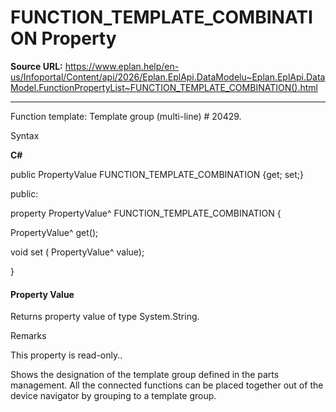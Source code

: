 # FUNCTION_TEMPLATE_COMBINATION Property

**Source URL:** https://www.eplan.help/en-us/Infoportal/Content/api/2026/Eplan.EplApi.DataModelu~Eplan.EplApi.DataModel.FunctionPropertyList~FUNCTION_TEMPLATE_COMBINATION().html

---

Function template: Template group (multi-line) # 20429.

Syntax

**C#**



public PropertyValue FUNCTION_TEMPLATE_COMBINATION {get; set;}

public:

property PropertyValue^ FUNCTION_TEMPLATE_COMBINATION {

   PropertyValue^ get();

   void set (    PropertyValue^ value);

}


#### Property Value

Returns property value of type System.String.

Remarks

This property is read-only..

Shows the designation of the template group defined in the parts management. All the connected functions can be placed together out of the device navigator by grouping to a template group.
